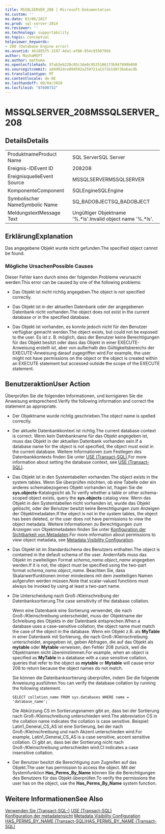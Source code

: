 ```yaml
---
title: MSSQLSERVER_208 | Microsoft-Dokumentation
ms.custom: ''
ms.date: 03/06/2017
ms.prod: sql-server-2014
ms.reviewer: ''
ms.technology: supportability
ms.topic: conceptual
helpviewer_keywords:
- 208 (Database Engine error)
ms.assetid: 4b1895f5-3197-4da1-af86-954c93507956
author: MashaMSFT
ms.author: mathoma
ms.openlocfilehash: 97ab3eb220c03c3de0c95251861f3b947890b090
ms.sourcegitcommit: ad4d92dce894592a259721a1571b1d8736abacdb
ms.translationtype: MT
ms.contentlocale: de-DE
ms.lasthandoff: 08/04/2020
ms.locfileid: "87608732"
---
```

# <a name="mssqlserver_208"></a><span data-ttu-id="6514e-102">MSSQLSERVER_208</span><span class="sxs-lookup"><span data-stu-id="6514e-102">MSSQLSERVER_208</span></span>
    
## <a name="details"></a><span data-ttu-id="6514e-103">Details</span><span class="sxs-lookup"><span data-stu-id="6514e-103">Details</span></span>  
  
|||  
|-|-|  
|<span data-ttu-id="6514e-104">Produktname</span><span class="sxs-lookup"><span data-stu-id="6514e-104">Product Name</span></span>|<span data-ttu-id="6514e-105">SQL Server</span><span class="sxs-lookup"><span data-stu-id="6514e-105">SQL Server</span></span>|  
|<span data-ttu-id="6514e-106">Ereignis-ID</span><span class="sxs-lookup"><span data-stu-id="6514e-106">Event ID</span></span>|<span data-ttu-id="6514e-107">208</span><span class="sxs-lookup"><span data-stu-id="6514e-107">208</span></span>|  
|<span data-ttu-id="6514e-108">Ereignisquelle</span><span class="sxs-lookup"><span data-stu-id="6514e-108">Event Source</span></span>|<span data-ttu-id="6514e-109">MSSQLSERVER</span><span class="sxs-lookup"><span data-stu-id="6514e-109">MSSQLSERVER</span></span>|  
|<span data-ttu-id="6514e-110">Komponente</span><span class="sxs-lookup"><span data-stu-id="6514e-110">Component</span></span>|<span data-ttu-id="6514e-111">SQLEngine</span><span class="sxs-lookup"><span data-stu-id="6514e-111">SQLEngine</span></span>|  
|<span data-ttu-id="6514e-112">Symbolischer Name</span><span class="sxs-lookup"><span data-stu-id="6514e-112">Symbolic Name</span></span>|<span data-ttu-id="6514e-113">SQ_BADOBJECT</span><span class="sxs-lookup"><span data-stu-id="6514e-113">SQ_BADOBJECT</span></span>|  
|<span data-ttu-id="6514e-114">Meldungstext</span><span class="sxs-lookup"><span data-stu-id="6514e-114">Message Text</span></span>|<span data-ttu-id="6514e-115">Ungültiger Objektname '%.\*ls'.</span><span class="sxs-lookup"><span data-stu-id="6514e-115">Invalid object name '%.\*ls'.</span></span>|  
  
## <a name="explanation"></a><span data-ttu-id="6514e-116">Erklärung</span><span class="sxs-lookup"><span data-stu-id="6514e-116">Explanation</span></span>  
 <span data-ttu-id="6514e-117">Das angegebene Objekt wurde nicht gefunden.</span><span class="sxs-lookup"><span data-stu-id="6514e-117">The specified object cannot be found.</span></span>  
  
### <a name="possible-causes"></a><span data-ttu-id="6514e-118">Mögliche Ursachen</span><span class="sxs-lookup"><span data-stu-id="6514e-118">Possible Causes</span></span>  
 <span data-ttu-id="6514e-119">Dieser Fehler kann durch eines der folgenden Probleme verursacht werden:</span><span class="sxs-lookup"><span data-stu-id="6514e-119">This error can be caused by one of the following problems:</span></span>  
  
-   <span data-ttu-id="6514e-120">Das Objekt ist nicht richtig angegeben.</span><span class="sxs-lookup"><span data-stu-id="6514e-120">The object is not specified correctly.</span></span>  
  
-   <span data-ttu-id="6514e-121">Das Objekt ist in der aktuellen Datenbank oder der angegebenen Datenbank nicht vorhanden.</span><span class="sxs-lookup"><span data-stu-id="6514e-121">The object does not exist in the current database or in the specified database.</span></span>  
  
-   <span data-ttu-id="6514e-122">Das Objekt ist vorhanden, es konnte jedoch nicht für den Benutzer verfügbar gemacht werden.</span><span class="sxs-lookup"><span data-stu-id="6514e-122">The object exists, but could not be exposed to the user.</span></span> <span data-ttu-id="6514e-123">Es ist z. B. möglich, dass der Benutzer keine Berechtigungen für das Objekt besitzt oder dass das Objekt in einer EXECUTE-Anweisung erstellt ist, aber von außerhalb des Gültigkeitsbereichs der EXECUTE-Anweisung darauf zugegriffen wird.</span><span class="sxs-lookup"><span data-stu-id="6514e-123">For example, the user might not have permissions on the object or the object is created within an EXECUTE statement but accessed outside the scope of the EXECUTE statement.</span></span>  
  
## <a name="user-action"></a><span data-ttu-id="6514e-124">Benutzeraktion</span><span class="sxs-lookup"><span data-stu-id="6514e-124">User Action</span></span>  
 <span data-ttu-id="6514e-125">Überprüfen Sie die folgenden Informationen, und korrigieren Sie die Anweisung entsprechend.</span><span class="sxs-lookup"><span data-stu-id="6514e-125">Verify the following information and correct the statement as appropriate.</span></span>  
  
-   <span data-ttu-id="6514e-126">Der Objektname wurde richtig geschrieben.</span><span class="sxs-lookup"><span data-stu-id="6514e-126">The object name is spelled correctly.</span></span>  
  
-   <span data-ttu-id="6514e-127">Der aktuelle Datenbankkontext ist richtig.</span><span class="sxs-lookup"><span data-stu-id="6514e-127">The current database context is correct.</span></span> <span data-ttu-id="6514e-128">Wenn kein Datnbankname für das Objekt angegeben ist, muss das Objekt in der aktuellen Datenbank vorhanden sein.</span><span class="sxs-lookup"><span data-stu-id="6514e-128">If a database name for the object is not specified, the object must exist in the current database.</span></span> <span data-ttu-id="6514e-129">Weitere Informationen zum Festlegen des Datenbankkontexts finden Sie unter [USE &#40;Transact-SQL&#41;](/sql/t-sql/language-elements/use-transact-sql).</span><span class="sxs-lookup"><span data-stu-id="6514e-129">For more information about setting the database context, see [USE &#40;Transact-SQL&#41;](/sql/t-sql/language-elements/use-transact-sql).</span></span>  
  
-   <span data-ttu-id="6514e-130">Das Objekt ist in den Systemtabellen vorhanden.</span><span class="sxs-lookup"><span data-stu-id="6514e-130">The object exists in the system tables.</span></span> <span data-ttu-id="6514e-131">Wenn Sie überprüfen möchten, ob eine Tabelle oder ein anderes schemabezogenes Objekt vorhanden ist, fragen Sie die **sys.objects**-Katalogsicht ab.</span><span class="sxs-lookup"><span data-stu-id="6514e-131">To verify whether a table or other schema-scoped object exists, query the **sys.objects** catalog view.</span></span> <span data-ttu-id="6514e-132">Wenn das Objekt in den Systemtabellen nicht vorhanden ist, wurde das Objekt gelöscht, oder der Benutzer besitzt keine Berechtigungen zum Anzeigen der Objektmetadaten.</span><span class="sxs-lookup"><span data-stu-id="6514e-132">If the object is not in the system tables, the object has been deleted, or the user does not have permissions to view the object metadata.</span></span> <span data-ttu-id="6514e-133">Weitere Informationen zu Berechtigungen zum Anzeigen von Objektmetadaten finden Sie unter [Konfiguration der Sichtbarkeit von Metadaten](../security/metadata-visibility-configuration.md).</span><span class="sxs-lookup"><span data-stu-id="6514e-133">For more information about permissions to view object metadata, see [Metadata Visibility Configuration](../security/metadata-visibility-configuration.md).</span></span>  
  
-   <span data-ttu-id="6514e-134">Das Objekt ist im Standardschema des Benutzers enthalten.</span><span class="sxs-lookup"><span data-stu-id="6514e-134">The object is contained in the default schema of the user.</span></span> <span data-ttu-id="6514e-135">Andernfalls muss das Objekt im zweiteiligen Format *schema_name.object_name* angegeben werden.</span><span class="sxs-lookup"><span data-stu-id="6514e-135">If it is not, the object must be specified using the two-part format *schema_name.object_name*.</span></span> <span data-ttu-id="6514e-136">Beachten Sie, dass Skalarwertfunktionen immer mindestens mit dem zweiteiligen Namen aufgerufen werden müssen.</span><span class="sxs-lookup"><span data-stu-id="6514e-136">Note that scalar-valued functions must always be invoked by using at least a two-part name.</span></span>  
  
-   <span data-ttu-id="6514e-137">Die Unterscheidung nach Groß-/Kleinschreibung der Datenbanksortierung.</span><span class="sxs-lookup"><span data-stu-id="6514e-137">The case sensitivity of the database collation.</span></span>  
  
     <span data-ttu-id="6514e-138">Wenn eine Datenbank eine Sortierung verwendet, die nach Groß-/Kleinschreibung unterscheidet, muss der Objektname der Schreibung des Objekts in der Datenbank entsprechen.</span><span class="sxs-lookup"><span data-stu-id="6514e-138">When a database uses a case-sensitive collation, the object name must match the case of the object in the database.</span></span> <span data-ttu-id="6514e-139">Wenn ein Objekt z.B. als **MyTable** in einer Datenbank mit Sortierung, die nach Groß-/Kleinschreibung unterscheidet, angegeben ist, geben Abfragen, die auf das Objekt als **mytable** oder **Mytable** verweisen, den Fehler 208 zurück, weil die Objektnamen nicht übereinstimmen.</span><span class="sxs-lookup"><span data-stu-id="6514e-139">For example, when an object is specified as **MyTable** in a database with a case sensitive collation, queries that refer to the object as **mytable** or **Mytable** will cause error 208 to return because the object names do not match.</span></span>  
  
     <span data-ttu-id="6514e-140">Sie können die Datenbanksortierung überprüfen, indem Sie die folgende Anweisung ausführen.</span><span class="sxs-lookup"><span data-stu-id="6514e-140">You can verify the database collation by running the following statement.</span></span>  
  
    ```  
    SELECT collation_name FROM sys.databases WHERE name = 'database_name';  
    ```  
  
     <span data-ttu-id="6514e-141">Die Abkürzung CS im Sortierungsnamen gibt an, dass bei der Sortierung nach Groß-/Kleinschreibung unterschieden wird.</span><span class="sxs-lookup"><span data-stu-id="6514e-141">The abbreviation CS in the collation name indicates the collation is case sensitive.</span></span> <span data-ttu-id="6514e-142">Beispiel: Latin1_General_CS_AS ist eine Sortierung, bei der nach Groß-/Kleinschreibung und nach Akzent unterschieden wird.</span><span class="sxs-lookup"><span data-stu-id="6514e-142">For example, Latin1_General_CS_AS is a case sensitive, accent sensitive collation.</span></span> <span data-ttu-id="6514e-143">CI gibt an, dass bei der Sortierung nicht nach Groß-/Kleinschreibung unterschieden wird.</span><span class="sxs-lookup"><span data-stu-id="6514e-143">CI indicates a case insensitive collation.</span></span>  
  
-   <span data-ttu-id="6514e-144">Der Benutzer besitzt die Berechtigung zum Zugreifen auf das Objekt.</span><span class="sxs-lookup"><span data-stu-id="6514e-144">The user has permission to access the object.</span></span> <span data-ttu-id="6514e-145">Mit der Systemfunktion **Has_Perms_By_Name** können Sie die Berechtigungen des Benutzers für das Objekt überprüfen.</span><span class="sxs-lookup"><span data-stu-id="6514e-145">To verify the permissions the user has on the object, use the **Has_Perms_By_Name** system function.</span></span>  
  
## <a name="see-also"></a><span data-ttu-id="6514e-146">Weitere Informationen</span><span class="sxs-lookup"><span data-stu-id="6514e-146">See Also</span></span>  
 <span data-ttu-id="6514e-147">[Verwenden Sie &#40;Transact-SQL-&#41;](/sql/t-sql/language-elements/use-transact-sql) </span><span class="sxs-lookup"><span data-stu-id="6514e-147">[USE &#40;Transact-SQL&#41;](/sql/t-sql/language-elements/use-transact-sql) </span></span>  
 <span data-ttu-id="6514e-148">[Konfiguration der metadatensicht](../security/metadata-visibility-configuration.md) </span><span class="sxs-lookup"><span data-stu-id="6514e-148">[Metadata Visibility Configuration](../security/metadata-visibility-configuration.md) </span></span>  
 [<span data-ttu-id="6514e-149">HAS_PERMS_BY_NAME &#40;Transact-SQL&#41;</span><span class="sxs-lookup"><span data-stu-id="6514e-149">HAS_PERMS_BY_NAME &#40;Transact-SQL&#41;</span></span>](/sql/t-sql/functions/has-perms-by-name-transact-sql)  
  
  
